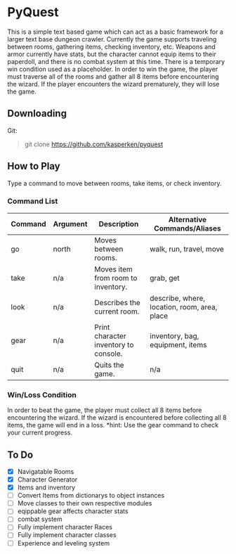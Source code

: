 # PyQuest
This is a simple text based game which can act as a basic framework for a larger text base dungeon crawler. Currently the game supports traveling between rooms, gathering items, checking inventory, etc. Weapons and armor currently have stats, but the character cannot equip items to their paperdoll, and there is no combat system at this time. There is a temporary win condition used as a placeholder. In order to win the game, the player must traverse all of the rooms and gather all 8 items before encountering the wizard. If the player encounters the wizard prematurely, they will lose the game.

## Downloading
Git:
>git clone https://github.com/kasperken/pyquest

## How to Play
Type a command to move between rooms, take items, or check inventory.

### Command List
| Command | Argument | Description | Alternative Commands/Aliases |
| ----------- | ----------- | ------------------------------------|-------------------------|
| go | north | Moves between rooms. | walk, run, travel, move |
| take | n/a | Moves item from room to inventory. | grab, get |
| look | n/a | Describes the current room. | describe, where, location, room, area, place |
| gear | n/a | Print character inventory to console. | inventory, bag, equipment, items |
| quit | n/a | Quits the game. | n/a |

### Win/Loss Condition
In order to beat the game, the player must collect all 8 items before encountering the wizard. If the wizard is encountered before collecting all 8 items, the game will end in a loss. *hint: Use the gear command to check your current progress.

## To Do
- [x] Navigatable Rooms
- [x] Character Generator
- [x] Items and inventory
- [ ] Convert Items from dictionarys to object instances
- [ ] Move classes to their own respective modules
- [ ] eqippable gear affects character stats
- [ ] combat system
- [ ] Fully implement character Races
- [ ] Fully implement character classes
- [ ] Experience and leveling system
